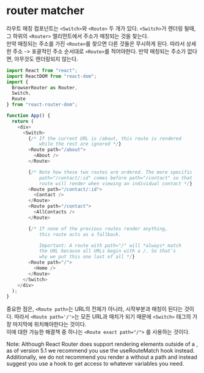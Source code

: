 # router matcher

라우트 매칭 컴포넌트는 `<Switch>`와 `<Route>` 두 개가 있다. 
`<Switch>`가 렌더링 될때, 그 하위의 `<Router>` 엘리먼트에서 주소가 매칭되는 것을 찾는다.  
만약 매칭되는 주소를 가진 `<Route>`를 찾으면 다른 것들은 무시하게 된다. 따라서 상세한 주소 -> 포괄적인 주소 순서대로 `<Route>`를 적어야한다. 만약 매칭되는 주소가 없다면, 아무것도 렌더링되지 않는다. 

```js
import React from "react";
import ReactDOM from "react-dom";
import {
  BrowserRouter as Router,
  Switch,
  Route
} from "react-router-dom";

function App() {
  return (
    <div>
      <Switch>
        {/* If the current URL is /about, this route is rendered
            while the rest are ignored */}
        <Route path="/about">
          <About />
        </Route>

        {/* Note how these two routes are ordered. The more specific
            path="/contact/:id" comes before path="/contact" so that
            route will render when viewing an individual contact */}
        <Route path="/contact/:id">
          <Contact />
        </Route>
        <Route path="/contact">
          <AllContacts />
        </Route>

        {/* If none of the previous routes render anything,
            this route acts as a fallback.

            Important: A route with path="/" will *always* match
            the URL because all URLs begin with a /. So that's
            why we put this one last of all */}
        <Route path="/">
          <Home />
        </Route>
      </Switch>
    </div>
  );
}
```

중요한 점은, `<Route path>`는 URL의 전체가 아니라, 시작부분과 매칭이 된다는 것이다. 따라서 `<Route path='/'>`는 모든 URL과 매치가 되기 때문에 `<Switch>` 태그의 가장 마지막에 위치해야한다는 것이다.  
이에 대한 가능한 해결책 중 하나는 `<Route exact path="/">` 를 사용하는 것이다. 

Note: Although React Router does support rendering <Route> elements outside of a <Switch>, as of version 5.1 we recommend you use the useRouteMatch hook instead. Additionally, we do not recommend you render a <Route> without a path and instead suggest you use a hook to get access to whatever variables you need.